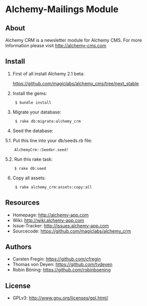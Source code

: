 Alchemy-Mailings Module
=======================

About
-----

Alchemy CRM is a newsletter module for Alchemy CMS.
For more Information please visit http://alchemy-cms.com

Install
-------

1. First of all install Alchemy 2.1 beta:

    <https://github.com/magiclabs/alchemy_cms/tree/next_stable>

2. Install the gems:

        $ bundle install

4. Migrate your database:

        $ rake db:migrate:alchemy_crm

5. Seed the database:

  5.1. Put this line into your db/seeds.rb file:
        
        AlchemyCrm::Seeder.seed!

  5.2. Run this rake task:

        $ rake db:seed

6. Copy all assets:

        $ rake alchemy_crm:assets:copy:all

Resources
---------

* Homepage: <http://alchemy-app.com>
* Wiki: <http://wiki.alchemy-app.com>
* Issue-Tracker: <http://issues.alchemy-app.com>
* Sourcecode: <https://github.com/magiclabs/alchemy_crm>

Authors
---------

* Carsten Fregin: <https://github.com/cfregin>
* Thomas von Deyen: <https://github.com/tvdeyen>
* Robin Böning: <https://github.com/robinboening>

License
-------

* GPLv3: <http://www.gnu.org/licenses/gpl.html/>
